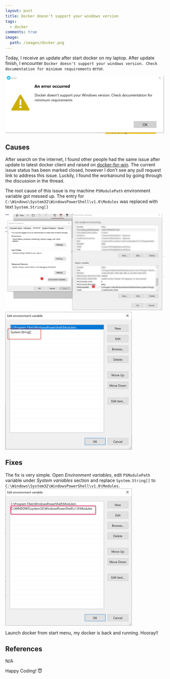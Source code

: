 ```yaml
---
layout: post
title: Docker doesn't support your windows version
tags:
  - docker
comments: true
image:
  path: /images/docker.png
---
```


<!-- ![_config.yml]({{ site.baseurl }}/images/docker.png) -->

Today, I receive an update after start docker on my laptop. After update finish, I encounter `Docker doesn't support your windows version. Check documentation for minimum requirements` error.

<!--more-->

<img src="/images/docker-does-not-support/docker-does-not-support-windows-version-error.png" width="600" style="display:block"/>

## Causes

After search on the internet, I found other people had the same issue after update to latest docker client and raised on [docker-for-win](https://github.com/docker/for-win/issues/4482). The current issue status has been marked closed, however I don't see any pull request link to address this issue. Luckily, I found the workaround by going through the discussion in the thread.

The root cause of this issue is my machine `PSModulePath` environment variable got messed up. The entry for `C:\Windows\System32\WindowsPowerShell\v1.0\Modules` was replaced with text `System.String[]`

<img src="/images/docker-does-not-support/env-variable-mess-up.png" width="700" style="display:block"/>
<img src="/images/docker-does-not-support/env-variable-mess-up-2.png" width="400" style="display:block"/>

## Fixes

The fix is very simple. Open _Environment variables_, edit `PSModulePath` variable under _System variables_ section and replace `System.String[]` to `C:\Windows\System32\WindowsPowerShell\v1.0\Modules`.
<img src="/images/docker-does-not-support/env-variable-fix.png" width="400" style="display:block"/>

Launch docker from start menu, my docker is back and running. Hooray!!

## References

N/A

Happy Coding! 😇
